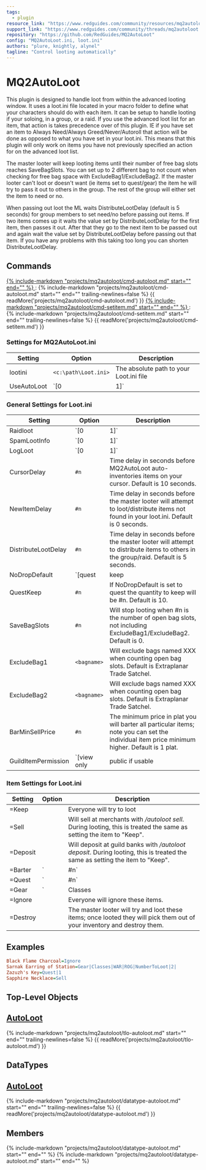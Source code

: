 ```yaml
---
tags:
  - plugin
resource_link: "https://www.redguides.com/community/resources/mq2autoloot.87/"
support_link: "https://www.redguides.com/community/threads/mq2autoloot.51451/"
repository: "https://github.com/RedGuides/MQ2AutoLoot"
config: "MQ2AutoLoot.ini, loot.ini"
authors: "plure, knightly, alynel"
tagline: "Control looting automatically"
---
```


# MQ2AutoLoot
<!--desc-start-->
This plugin is designed to handle loot from within the advanced looting window. It uses a loot.ini file located in your macro folder to define what your characters should do with each item. It can be setup to handle looting if your soloing, in a group, or a raid. If you use the advanced loot list for an item, that action is takes precedence over of this plugin. IE if you have set an item to Always Need/Always Greed/Never/Autoroll that action will be done as opposed to what you have set in your loot.ini. This means that this plugin will only work on items you have not previously specified an action for on the advanced loot list.
<!--desc-end-->

The master looter will keep looting items until their number of free bag slots reaches SaveBagSlots. You can set up to 2 different bag to not count when checking for free bag space with ExcludeBag1/ExcludeBag2. If the master looter can't loot or doesn't want (ie items set to quest/gear) the item he will try to pass it out to others in the group. The rest of the group will either set the item to need or no.

When passing out loot the ML waits DistributeLootDelay (default is 5 seconds) for group members to set need/no before passing out items. If two items comes up it waits the value set by DistributeLootDelay for the first item, then passes it out. After that they go to the next item to be passed out and again wait the value set by DistributeLootDelay before passing out that item. If you have any problems with this taking too long you can shorten DistributeLootDelay.


## Commands

<a href="cmd-autoloot/">
{% 
  include-markdown "projects/mq2autoloot/cmd-autoloot.md" 
  start="<!--cmd-syntax-start-->" 
  end="<!--cmd-syntax-end-->" 
%}
</a>
:    {% include-markdown "projects/mq2autoloot/cmd-autoloot.md" 
        start="<!--cmd-desc-start-->" 
        end="<!--cmd-desc-end-->" 
        trailing-newlines=false 
     %} {{ readMore('projects/mq2autoloot/cmd-autoloot.md') }}

<a href="cmd-setitem/">
{% 
  include-markdown "projects/mq2autoloot/cmd-setitem.md" 
  start="<!--cmd-syntax-start-->" 
  end="<!--cmd-syntax-end-->" 
%}
</a>
:    {% include-markdown "projects/mq2autoloot/cmd-setitem.md" 
        start="<!--cmd-desc-start-->" 
        end="<!--cmd-desc-end-->" 
        trailing-newlines=false 
     %} {{ readMore('projects/mq2autoloot/cmd-setitem.md') }}

### Settings for MQ2AutoLoot.ini

| Setting | Option | Description |
| --- | --- | --- |
| lootini | `<c:\path\Loot.ini>` | The absolute path to your Loot.ini file |
| UseAutoLoot | `[0|1]` | Turns off/on MQ2AutoLoot. Default is on. |

### General Settings for Loot.ini

| Setting | Option | Description |
| --- | --- | --- |
| Raidloot | `[0|1]` | Turns MQ2AutoLoot off/on when you're in a raid. Default is off. |
| SpamLootInfo | `[0|1]` | Turns off/on loot action messages to the MQ chat window. Default is on. |
| LogLoot | `[0|1]` | Turns off/on logging loot action messages for the master looter. Default is off. |
| CursorDelay | `#n` | Time delay in seconds before MQ2AutoLoot auto-inventories items on your cursor. Default is 10 seconds. |
| NewItemDelay | `#n` | Time delay in seconds before the master looter will attempt to loot/distribute items not found in your loot.ini. Default is 0 seconds. |
| DistributeLootDelay | `#n` | Time delay in seconds before the master looter will attempt to distribute items to others in the group/raid. Default is 5 seconds. |
| NoDropDefault | `[quest|keep|ignore]` | Default loot action for new no-drop items. Default is quest. |
| QuestKeep | `#n` | If NoDropDefault is set to quest the quantity to keep will be #n. Default is 10. |
| SaveBagSlots | `#n` | Will stop looting when #n is the number of open bag slots, not including ExcludeBag1/ExcludeBag2. Default is 0. |
| ExcludeBag1 | `<bagname>` | Will exclude bags named XXX when counting open bag slots. Default is Extraplanar Trade Satchel. |
| ExcludeBag2 | `<bagname>` | Will exclude bags named XXX when counting open bag slots. Default is Extraplanar Trade Satchel. |
| BarMinSellPrice | `#n` | The minimum price in plat you will barter all particular items; note you can set the individual item price minimum higher. Default is 1 plat. |
| GuildItemPermission | `[view only|public if usable|public]` | Default permission for items placed in your guild bank. Default is "View Only". |

### Item Settings for Loot.ini

| Setting | Option | Description |
| --- | --- | --- |
| =Keep |  | Everyone will try to loot |
| =Sell |  | Will sell at merchants with */autoloot sell*. During looting, this is treated the same as setting the item to "Keep". |
| =Deposit |  | Will deposit at guild banks with */autoloot deposit*. During looting, this is treated the same as setting the item to "Keep". |
| =Barter | `|#n` | Will barter at the minimum price of #n. e.g. *Batwing Crunchies=Barter\|3* will attempt to barter for a minimum of 3 plat. |
| =Quest | `|#n` | Everyone will try to loot up to #n of that item. |
| =Gear | `|Classes|XXX|YYY|NumberToLoot|#n|` | Only classes listed will attempt to loot till they have #n. Accepts 3-letter class names. Example: *`Batwing Crunchies=Gear|Classes|WIZ|ENC|NEC|MAG|NumberToLoot|1|`* |
| =Ignore |  | Everyone will ignore these items. |
| =Destroy |  | The master looter will try and loot these items; once looted they will pick them out of your inventory and destroy them. |

## Examples

```ini
Black Flame Charcoal=Ignore
Sarnak Earring of Station=Gear|Classes|WAR|ROG|NumberToLoot|2|
Zazuzh's Key=Quest|1
Sapphire Necklace=Sell
```

## Top-Level Objects

## [AutoLoot](tlo-autoloot.md)
{% include-markdown "projects/mq2autoloot/tlo-autoloot.md" start="<!--tlo-desc-start-->" end="<!--tlo-desc-end-->" trailing-newlines=false %} {{ readMore('projects/mq2autoloot/tlo-autoloot.md') }}

## DataTypes

## [AutoLoot](datatype-autoloot.md)
{% include-markdown "projects/mq2autoloot/datatype-autoloot.md" start="<!--dt-desc-start-->" end="<!--dt-desc-end-->" trailing-newlines=false %} {{ readMore('projects/mq2autoloot/datatype-autoloot.md') }}

<h2>Members</h2>
{% include-markdown "projects/mq2autoloot/datatype-autoloot.md" start="<!--dt-members-start-->" end="<!--dt-members-end-->" %}
{% include-markdown "projects/mq2autoloot/datatype-autoloot.md" start="<!--dt-linkrefs-start-->" end="<!--dt-linkrefs-end-->" %}
